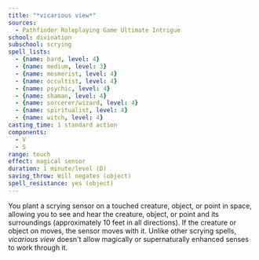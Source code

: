 ```yaml
---
title: "*vicarious view*"
sources:
  - Pathfinder Roleplaying Game Ultimate Intrigue
school: divination
subschool: scrying
spell_lists:
  - {name: bard, level: 4}
  - {name: medium, level: 3}
  - {name: mesmerist, level: 4}
  - {name: occultist, level: 4}
  - {name: psychic, level: 4}
  - {name: shaman, level: 4}
  - {name: sorcerer/wizard, level: 4}
  - {name: spiritualist, level: 4}
  - {name: witch, level: 4}
casting_time: 1 standard action
components:
  - V
  - S
range: touch
effect: magical sensor
duration: 1 minute/level (D)
saving_throw: Will negates (object)
spell_resistance: yes (object)
---
```


You plant a scrying sensor on a touched creature, object, or point in space, allowing you to see and hear the creature, object, or point and its surroundings (approximately 10 feet in all directions). If the creature or object on moves, the sensor moves with it. Unlike other scrying spells, *vicarious view* doesn't allow magically or supernaturally enhanced senses to work through it.

